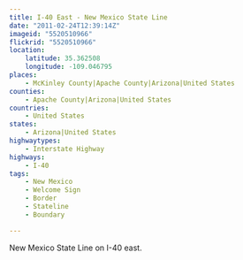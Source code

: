 ```yaml
---
title: I-40 East - New Mexico State Line
date: "2011-02-24T12:39:14Z"
imageid: "5520510966"
flickrid: "5520510966"
location:
    latitude: 35.362508
    longitude: -109.046795
places:
    - McKinley County|Apache County|Arizona|United States
counties:
    - Apache County|Arizona|United States
countries:
    - United States
states:
    - Arizona|United States
highwaytypes:
    - Interstate Highway
highways:
    - I-40
tags:
    - New Mexico
    - Welcome Sign
    - Border
    - Stateline
    - Boundary

---
```

New Mexico State Line on I-40 east.